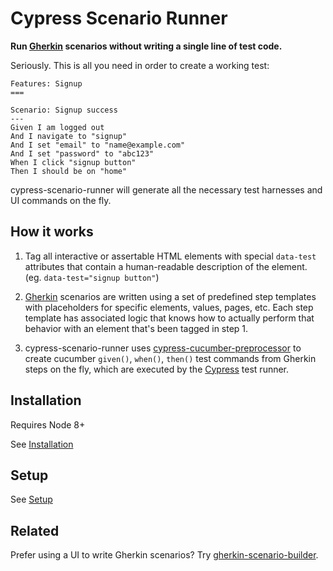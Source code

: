 Cypress Scenario Runner
===
**Run [Gherkin](https://docs.cucumber.io/gherkin/reference/) scenarios without writing a single line of test code.**

Seriously. This is all you need in order to create a working test:
```
Features: Signup
===

Scenario: Signup success
---
Given I am logged out
And I navigate to "signup"
And I set "email" to "name@example.com"
And I set "password" to "abc123"
When I click "signup button"
Then I should be on "home"
```
cypress-scenario-runner will generate all the necessary test harnesses and UI commands on the fly.


How it works
---
1. Tag all interactive or assertable HTML elements with special `data-test` attributes that contain a human-readable description of the element. (eg. `data-test="signup button"`)

2. [Gherkin](https://docs.cucumber.io/gherkin/reference/) scenarios are written using a set of predefined step templates with placeholders for specific elements, values, pages, etc. Each step template has associated logic that knows how to actually perform that behavior with an element that's been tagged in step 1.

3. cypress-scenario-runner uses [cypress-cucumber-preprocessor](https://github.com/TheBrainFamily/cypress-cucumber-preprocessor) to create cucumber `given()`, `when()`, `then()` test commands from Gherkin steps on the fly, which are executed by the [Cypress](https://www.cypress.io/) test runner.


Installation
---
Requires Node 8+

See [Installation](docs/installation.md)


Setup
---
See [Setup](docs/setup.md)


Related
---
Prefer using a UI to write Gherkin scenarios? Try [gherkin-scenario-builder](https://github.com/nextbigsoundinc/gherkin-scenario-builder).
